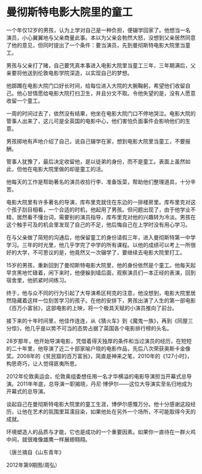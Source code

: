 # 曼彻斯特电影大院里的童工

一个年仅12岁的男孩，认为上学对自己是一种负担，便辍学回家了。他想当一名演员，小心翼翼地与父亲商量此事。本以为父亲会勃然大怒，没想到父亲居然同意了他的意见，但同时提出了一个条件：要当演员，先到曼彻斯特电影大院里当童工。

男孩与父亲打了赌，自己要凭真本事进入电影大院里当童工三年，三年期满后，父亲要将他送到伦敦电影学院深造，以实现自己的梦想。

他踯躅在电影大院门口好长时间，给每位进入大院的大腕鞠躬，希望他们收留自己。他心甘情愿给电影大院打扫卫生，并且分文不取。令他失望的是，没有人愿意收留一个童工。

一周的时间过去了，依然没有结果，他坐在电影大院门口不停地哭泣。电影大院的管事人出来了，这儿可是全英国的电影中心，他们害怕负面事件会影响他们的生意。

男孩掷地有声地介绍了自己，说自己辍学在家，想到电影大院里当童工，不要报酬。

管事人犹豫了，最后决定收留他，是以徒弟的身份，而不是童工。表面上虽然如此，但他在电影大院里做的却是童工的活。

他每天的工作是帮助著名的演员收拾行李、准备饭菜，帮助他们整理道具，十分辛苦。

电影大院里有许多著名的导演，库布里克就住在东边的一排楼房里。库布里克对这个孩子刮目相看，一个合适的时机，他起用了男孩。但问题出现了，由于他学业不精，居然看不懂台词，需要别的演员指导，库布里克对他的兴趣转为冷淡。男孩在这个触手可及的机会里发现了自己的不足，他后悔自己在上学时没有用心学习。

在与父亲做了简短的沟通后，他保留童工的身份请假三年，进入曼彻斯特第一中学学习。三年的时光里，他几乎学完了中学的所有课程。以他的成绩可以考上一所很好的大学，不可思议的是，他竟然又一次辍学了，要继续去电影大院里打工。

15岁的男孩，重新回到了曼彻斯特电影大院里，他的身份依然是个童工。他每天起早贪黑地忙碌着，闲下来时，他便躲到墙后面，观察演员们一本正经的表演，回到宿舍里，他抓紧时间练习。

终于，他与众不同的行为引起了大导演希区柯克的注意，他没想到，电影大院里居然隐藏着这样一位刻苦学习的孩子。在他的安排下，男孩出演了人生的第一部电影《百万小富翁》，这部电影的上映，将一个极具天赋的小演员推向了前台。

接下来的十年时间里，他佳作连连，从《猜火车》到《魔鬼一族》，再到《同屋三分惊》，他几乎是以势不可当的态势占据了英国各个电影排行榜的头名。

28岁那年，他开始导演电影，凭借着得天独厚的条件和当过演员的经历，在短短的二十年里，他导演了近二十部家喻户晓的电影作品，先后八次荣获奥斯卡金像奖。2008年的《贫民窟的百万富翁》，简直是神来之笔，2010年的《127小时》，构思奇巧，让人觉得匪夷所思。

2012年伦敦奥运会，伦敦奥组委想任用一名才华横溢的电影导演担当开幕式总导演。2011年年底，总导演一职揭晓，丹尼·博伊尔——这位大导演实至名归地成为开幕式的总导演。

谈起自己在曼彻斯特电影大院里的童工生涯，博伊尔感慨万分。他十分感谢这段经历，让他在艺术的氛围里耳濡目染，如果他处在另外一个场所，不可能取得今天的成就。

环境塑造人的品质与才能，它也是成功的一个重要因素。如果你一直待在一群火鸡中间，就很难像雄鹰一样展翅翱翔。

（唐兰摘自《山东青年》

2012年第9期图/周弘）
